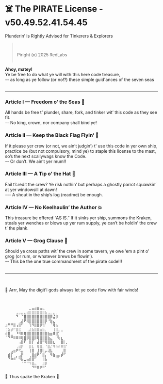 # ☠️ The PIRATE License - v50.49.52.41.54.45
  
Plunderin’ Is Rightly Advised fer Tinkerers & Explorers

><br/>
>
> Piright (π) 2025 RedLabs  
><br/>
>

__Ahoy, matey!__  
Ye be free to do what ye will with this here code treasure,   
-- as long as ye follow (or no!?) these simple guid'ances of the seven seas  
<br/>

---

### Article I — Freedom o’ the Seas 🌊

All hands be free t’ plunder, share, fork, and tinker wit’ this code as they see fit.  
-- No king, crown, nor company shall bind ye!

### Article II — Keep the Black Flag Flyin’ 🏴

If it please yer crew (or not, we ain’t judgin’) t' use this code in yer own ship, practice be (but not compulsory, mind ye) to staple this license to the mast, so’s the next scallywags know the Code.  
-- Or don’t. We ain’t yer mum!!  

### Article III — A Tip o’ the Hat 🧢

Fail t’credit the crew? Ye risk nothin’ but perhaps a ghostly parrot squawkin’ at yer windowsill at dawn!  
--- A shout in the ship’s log (readme) be enough.

### Article IV — No Keelhaulin’ the Author 💥

This treasure be offered “AS IS.” If it sinks yer ship, summons the Kraken, steals yer wenches or blows up yer rum supply, ye can’t be holdin’ the crew t’ the plank.

### Article V — Grog Clause 🍻

Should ye cross paths wit’ the crew in some tavern, ye owe ’em a pint o’ grog (or rum, or whatever brews be flowin’).  
-- This be the one true commandment of the pirate code!!!  
<br/>

___

<br/>

🦜 Arrr, May the digit'l gods always let ye code flow with fair winds!   

<br/>

```
⠀⠀⠀⠀⠀⠀⠀⠀⠀⣀⣤⣴⣶⣤⣄⠀⠀⠀⠀⠀⠀⠀⠀⠀
⠀⠀⠀⠀⣠⡤⣤⣄⣾⣿⣿⣿⣿⣿⣿⣷⣠⣀⣄⡀⠀⠀⠀⠀
⠀⠀⠀⠀⠙⠀⠈⣿⣿⣿⣿⣿⣿⣿⣿⣿⣿⡿⣬⡿⠀⠀⠀⠀
⠀⠀⠀⠀⠀⢀⣼⠟⢿⣿⣿⣿⣿⣿⣿⡿⠘⣷⣄⠀⠀⠀⠀⠀
⣰⠛⠛⣿⢠⣿⠋⠀⠀⢹⠻⣿⣿⡿⢻⠁⠀⠈⢿⣦⠀⠀⠀⠀
⢈⣵⡾⠋⣿⣯⠀⠀⢀⣼⣷⣿⣿⣶⣷⡀⠀⠀⢸⣿⣀⣀⠀⠀
⢾⣿⣀⠀⠘⠻⠿⢿⣿⣿⣿⣿⣿⣿⣿⣿⣷⣶⠿⣿⡁⠀⠀⠀
⠈⠙⠛⠿⠿⠿⢿⣿⡿⣿⣿⡿⢿⣿⣿⣿⣷⣄⠀⠘⢷⣆⠀⠀
⠀⠀⠀⠀⠀⢠⣿⠏⠀⣿⡏⠀⣼⣿⠛⢿⣿⣿⣆⠀⠀⣿⡇⡀
⠀⠀⠀⠀⢀⣾⡟⠀⠀⣿⣇⠀⢿⣿⡀⠈⣿⡌⠻⠷⠾⠿⣻⠁
⠀⠀⣠⣶⠟⠫⣤⠀⠀⢸⣿⠀⣸⣿⢇⡤⢼⣧⠀⠀⠀⢀⣿⠀
⠀⣾⡏⠀⡀⣠⡟⠀⠀⢀⣿⣾⠟⠁⣿⡄⠀⠻⣷⣤⣤⡾⠋⠀
⠀⠙⠷⠾⠁⠻⣧⣀⣤⣾⣿⠋⠀⠀⢸⣧⠀⠀⠀⠉⠁⠀⠀⠀
⠀⠀⠀⠀⠀⠀⠈⠉⠉⠹⣿⣄⠀⠀⣸⡿⠀⠀⠀⠀⠀⠀⠀⠀
⠀⠀⠀⠀⠀⠀⠀⠀⠀⠀⠙⠛⠿⠟⠛⠁⠀⠀⠀⠀⠀⠀⠀⠀
```

🐙 Thus spake the Kraken 🐙

